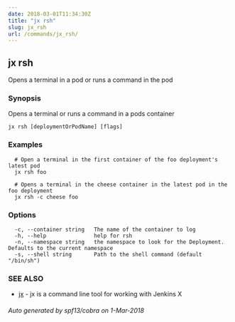 ```yaml
---
date: 2018-03-01T11:34:30Z
title: "jx rsh"
slug: jx_rsh
url: /commands/jx_rsh/
---
```

## jx rsh

Opens a terminal in a pod or runs a command in the pod

### Synopsis

Opens a terminal or runs a command in a pods container

```
jx rsh [deploymentOrPodName] [flags]
```

### Examples

```
  # Open a terminal in the first container of the foo deployment's latest pod
  jx rsh foo
  
  # Opens a terminal in the cheese container in the latest pod in the foo deployment
  jx rsh -c cheese foo
```

### Options

```
  -c, --container string   The name of the container to log
  -h, --help               help for rsh
  -n, --namespace string   the namespace to look for the Deployment. Defaults to the current namespace
  -s, --shell string       Path to the shell command (default "/bin/sh")
```

### SEE ALSO

* [jx](/commands/jx/)	 - jx is a command line tool for working with Jenkins X

###### Auto generated by spf13/cobra on 1-Mar-2018
